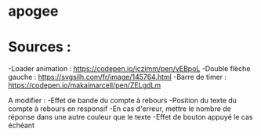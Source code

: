 # apogee

# Sources :

-Loader animation : https://codepen.io/jczimm/pen/vEBpoL
-Double flèche gauche : https://svgsilh.com/fr/image/145764.html
-Barre de timer : https://codepen.io/makaimarcell/pen/ZELgdLm

A modifier :
-Effet de bande du compte à rebours
-Position du texte du compte à rebours en responsif
-En cas d'erreur, mettre le nombre de réponse dans une autre couleur que le texte
-Effet de bouton appuyé le cas échéant
